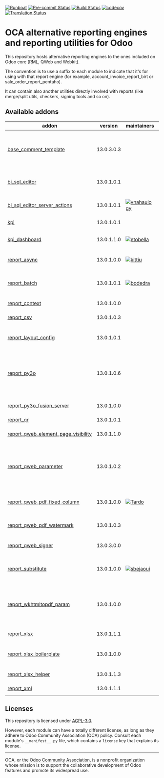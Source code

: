 
[![Runboat](https://img.shields.io/badge/runboat-Try%20me-875A7B.png)](https://runboat.odoo-community.org/builds?repo=OCA/reporting-engine&target_branch=13.0)
[![Pre-commit Status](https://github.com/OCA/reporting-engine/actions/workflows/pre-commit.yml/badge.svg?branch=13.0)](https://github.com/OCA/reporting-engine/actions/workflows/pre-commit.yml?query=branch%3A13.0)
[![Build Status](https://github.com/OCA/reporting-engine/actions/workflows/test.yml/badge.svg?branch=13.0)](https://github.com/OCA/reporting-engine/actions/workflows/test.yml?query=branch%3A13.0)
[![codecov](https://codecov.io/gh/OCA/reporting-engine/branch/13.0/graph/badge.svg)](https://codecov.io/gh/OCA/reporting-engine)
[![Translation Status](https://translation.odoo-community.org/widgets/reporting-engine-13-0/-/svg-badge.svg)](https://translation.odoo-community.org/engage/reporting-engine-13-0/?utm_source=widget)

<!-- /!\ do not modify above this line -->

# OCA alternative reporting engines and reporting utilities for Odoo

This repository hosts alternative reporting engines to the ones included on Odoo core (RML, QWeb and Webkit).

The convention is to use a suffix to each module to indicate that it's for using with that report engine (for example, account_invoice_report_birt or sale_order_report_pentaho).

It can contain also another utilities directly involved with reports (like merge/split utils, checkers, signing tools and so on).

<!-- /!\ do not modify below this line -->

<!-- prettier-ignore-start -->

[//]: # (addons)

Available addons
----------------
addon | version | maintainers | summary
--- | --- | --- | ---
[base_comment_template](base_comment_template/) | 13.0.3.0.3 |  | Add conditional mako template to any report on models that inherits comment.template.
[bi_sql_editor](bi_sql_editor/) | 13.0.1.0.1 |  | BI Views builder, based on Materialized or Normal SQL Views
[bi_sql_editor_server_actions](bi_sql_editor_server_actions/) | 13.0.1.0.1 | [![vnahaulogy](https://github.com/vnahaulogy.png?size=30px)](https://github.com/vnahaulogy) | Add server actions on BI Views builder module
[kpi](kpi/) | 13.0.1.0.1 |  | Key Performance Indicator
[kpi_dashboard](kpi_dashboard/) | 13.0.1.1.0 | [![etobella](https://github.com/etobella.png?size=30px)](https://github.com/etobella) | Create Dashboards using kpis
[report_async](report_async/) | 13.0.1.0.0 | [![kittiu](https://github.com/kittiu.png?size=30px)](https://github.com/kittiu) | Central place to run reports live or async
[report_batch](report_batch/) | 13.0.1.0.1 | [![bodedra](https://github.com/bodedra.png?size=30px)](https://github.com/bodedra) | Ability to print multiple QWeb reports in a single batch.
[report_context](report_context/) | 13.0.1.0.0 |  | Adding context to reports
[report_csv](report_csv/) | 13.0.1.0.3 |  | Base module to create csv report
[report_layout_config](report_layout_config/) | 13.0.1.0.1 |  | Add possibility to easily modify the global report layout
[report_py3o](report_py3o/) | 13.0.1.0.6 |  | Reporting engine based on Libreoffice (ODT -> ODT, ODT -> PDF, ODT -> DOC, ODT -> DOCX, ODS -> ODS, etc.)
[report_py3o_fusion_server](report_py3o_fusion_server/) | 13.0.1.0.0 |  | Let the fusion server handle format conversion.
[report_qr](report_qr/) | 13.0.1.0.1 |  | Web QR Manager
[report_qweb_element_page_visibility](report_qweb_element_page_visibility/) | 13.0.1.1.0 |  | Report Qweb Element Page Visibility
[report_qweb_parameter](report_qweb_parameter/) | 13.0.1.0.2 |  | Add new parameters for qweb templates in order to reduce field length and check minimal length
[report_qweb_pdf_fixed_column](report_qweb_pdf_fixed_column/) | 13.0.1.0.0 | [![Tardo](https://github.com/Tardo.png?size=30px)](https://github.com/Tardo) | Fix auto-col to not change report font size caused by a boundary overflow
[report_qweb_pdf_watermark](report_qweb_pdf_watermark/) | 13.0.1.0.3 |  | Add watermarks to your QWEB PDF reports
[report_qweb_signer](report_qweb_signer/) | 13.0.3.0.0 |  | Sign Qweb PDFs usign a PKCS#12 certificate
[report_substitute](report_substitute/) | 13.0.1.0.0 | [![sbejaoui](https://github.com/sbejaoui.png?size=30px)](https://github.com/sbejaoui) | This module allows to create substitution rules for report actions.
[report_wkhtmltopdf_param](report_wkhtmltopdf_param/) | 13.0.1.0.0 |  | Add new parameters for a paper format to be used by wkhtmltopdf command as arguments.
[report_xlsx](report_xlsx/) | 13.0.1.1.1 |  | Base module to create xlsx report
[report_xlsx_boilerplate](report_xlsx_boilerplate/) | 13.0.1.0.0 |  | Module extending Base Report XLSX to add Boilerplate on XLSX reports.
[report_xlsx_helper](report_xlsx_helper/) | 13.0.1.1.3 |  | Report xlsx helpers
[report_xml](report_xml/) | 13.0.1.1.1 |  | Allow to generate XML reports

[//]: # (end addons)

<!-- prettier-ignore-end -->

## Licenses

This repository is licensed under [AGPL-3.0](LICENSE).

However, each module can have a totally different license, as long as they adhere to Odoo Community Association (OCA)
policy. Consult each module's `__manifest__.py` file, which contains a `license` key
that explains its license.

----
OCA, or the [Odoo Community Association](http://odoo-community.org/), is a nonprofit
organization whose mission is to support the collaborative development of Odoo features
and promote its widespread use.
